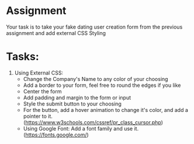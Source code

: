 # Assignment

Your task is to take your fake dating user creation form from the previous assignment and add external CSS Styling

# Tasks:
1. Using External CSS:
   * Change the Company's Name to any color of your choosing
   * Add a border to your form, feel free to round the edges if you like
   * Center the form
   * Add padding and margin to the form or input
   * Style the submit button to your choosing
   * For the button, add a hover animation to change it's color, and add a pointer to it. (https://www.w3schools.com/cssref/pr_class_cursor.php)
   * Using Google Font: Add a font family and use it. (https://fonts.google.com/)  
